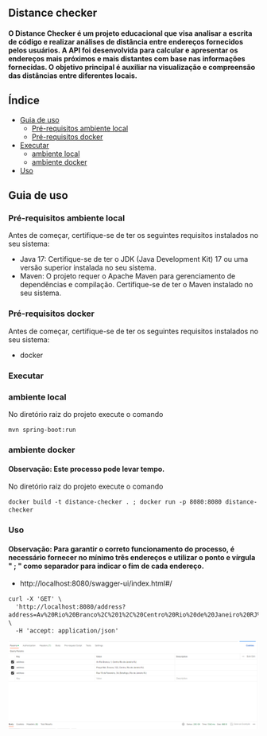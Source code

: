 ## Distance checker

#### O Distance Checker é um projeto educacional que visa analisar a escrita de código e realizar análises de distância entre endereços fornecidos pelos usuários. A API foi desenvolvida para calcular e apresentar os endereços mais próximos e mais distantes com base nas informações fornecidas. O objetivo principal é auxiliar na visualização e compreensão das distâncias entre diferentes locais.

## Índice

-   [Guia de uso](#guia-de-uso)
    -   [Pré-requisitos ambiente local](#pre-requisitos-local)
    -   [Pré-requisitos docker](#pre-requisitos-docker)
-   [Executar](#executar-api)
    -   [ambiente local](#ambiente-local)
    -   [ambiente docker](#ambiente-docker)
-   [Uso](#uso-api)

## <a name="guia-de-uso"></a>Guia de uso
### <a name="pre-requisitos-local"></a>Pré-requisitos ambiente local
Antes de começar, certifique-se de ter os seguintes requisitos instalados no seu sistema:

- Java 17: Certifique-se de ter o JDK (Java Development Kit) 17 ou uma versão superior instalada no seu sistema.
- Maven: O projeto requer o Apache Maven para gerenciamento de dependências e compilação. Certifique-se de ter o Maven instalado no seu sistema.

### <a name="pre-requisitos-docker"></a>Pré-requisitos docker
Antes de começar, certifique-se de ter os seguintes requisitos instalados no seu sistema:
- docker

### <a name="executar-api"></a>Executar
### <a name="ambiente-local"></a>ambiente local
No diretório raiz do projeto execute o comando
````
mvn spring-boot:run  
````

### <a name="ambiente-docker"></a>ambiente docker
#### Observação: Este processo pode levar tempo.
No diretório raiz do projeto execute o comando
````
docker build -t distance-checker . ; docker run -p 8080:8080 distance-checker
````
### <a name="uso-api"></a>Uso
#### Observação: Para garantir o correto funcionamento do processo, é necessário fornecer no mínimo três endereços e utilizar o ponto e vírgula " ; " como separador para indicar o fim de cada endereço.
- http://localhost:8080/swagger-ui/index.html#/
````
curl -X 'GET' \
  'http://localhost:8080/address?address=Av%20Rio%20Branco%2C%201%2C%20Centro%20Rio%20de%20Janeiro%20RJ%3BPra%C3%A7a%20Mal.%20%C3%82ncora%2C%20122%2C%20Centro%2C%20Rio%20de%20Janeiro%20RJ%3BRua%2019%20de%20Fevereiro%2C%2034%2C%20Botafogo%2C%20Rio%20de%20Janeiro%20RJ%3B' \
  -H 'accept: application/json'
````
![img.png](img.png)

